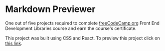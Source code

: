# Markdown Previewer

One out of five projects required to complete [freeCodeCamp.org](https://www.freecodecamp.org/learn/2022/responsive-web-design/) Front End Development Libraries course and earn the course's certificate.

This project was built using CSS and React. To preview this project click on [this link](https://codepen.io/aftex2/pen/XWBdwpO).
